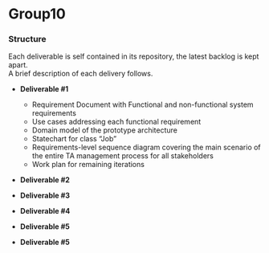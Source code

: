# Group10
### Structure
Each deliverable is self contained in its repository, the latest backlog is kept apart.  
A brief description of each delivery follows.

*  __Deliverable #1__ 
    * Requirement Document with Functional and non-functional system requirements
    * Use cases addressing each functional requirement
    * Domain model of the prototype architecture
    * Statechart for class “Job”
    * Requirements-level sequence diagram covering the main scenario of the entire TA management process for all stakeholders
    * Work plan for remaining iterations

*  __Deliverable #2__
*  __Deliverable #3__
*  __Deliverable #4__
*  __Deliverable #5__
*  __Deliverable #5__